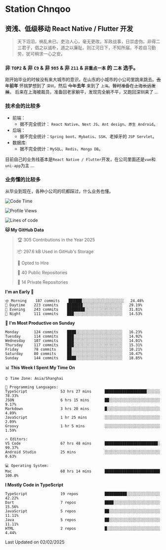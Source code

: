 # Station Chnqoo

## 资浅、低级移动 React Native / Flutter 开发

> 天下滔滔，祸乱未已。吏治人心，毫无更改。军政战事，日崇虚伪。非得二三君子，倡之以诚朴，道之以廉耻。则江河日下，不知所届。不若自习勤劳，犹可稍求一心之安。

### 非 `TOP2` & 非 `C9` & 非 `985` & 非 `211` & `非重点一本` 的 `二本` 选手。

刚开始毕业的时候没有来大城市的意识，在山东的小城市的小公司里跳来跳去。~~去年~~**前年** 怀揣梦想到了 `深圳`，然后 ~~今年~~**去年** 来到了 `上海`。~~暂时准备在上海长远发展~~。
后来在上海被裁员，准备回老家躺平，发现完全躺不平，又跑回深圳来了 ...

### 技术会的比较多

- 前端：
  - 据不完全统计： `React Native`、`Next JS`、`Ant design`、`原生 Android`。
- 后端：
  - 据不完全统计：`Spring boot`、`Mybatis`、`SSH`、老掉牙的 `JSP Servlet`。
- 数据库:
  - 据不完全统计：`MySQL`、`Redis`、`Mongo DB`。

目前自己的业务线基本是`React Native / Flutter`开发，在公司里面还是`vue`和`uni-app`为主 ...

### 业务懂的比较多

从毕业到现在，各种小公司的坑都踩过，什么业务也懂。

<!--START_SECTION:waka-->
![Code Time](http://img.shields.io/badge/Code%20Time-7%2C426%20hrs%2034%20mins-blue)

![Profile Views](http://img.shields.io/badge/Profile%20Views-0-blue)

![Lines of code](https://img.shields.io/badge/From%20Hello%20World%20I%27ve%20Written-494%20Thousand%20lines%20of%20code-blue)

**🐱 My GitHub Data** 

> 🏆 305 Contributions in the Year 2025
 > 
> 📦 297.6 kB Used in GitHub's Storage 
 > 
> 💼 Opted to Hire
 > 
> 📜 40 Public Repositories 
 > 
> 🔑 14 Private Repositories  
 > 
**I'm an Early 🐤** 

```text
🌞 Morning    187 commits    ██████░░░░░░░░░░░░░░░░░░░   24.48% 
🌆 Daytime    223 commits    ███████░░░░░░░░░░░░░░░░░░   29.19% 
🌃 Evening    243 commits    ████████░░░░░░░░░░░░░░░░░   31.81% 
🌙 Night      111 commits    ███░░░░░░░░░░░░░░░░░░░░░░   14.53%

```
📅 **I'm Most Productive on Sunday** 

```text
Monday       124 commits    ████░░░░░░░░░░░░░░░░░░░░░   16.23% 
Tuesday      114 commits    ███░░░░░░░░░░░░░░░░░░░░░░   14.92% 
Wednesday    107 commits    ███░░░░░░░░░░░░░░░░░░░░░░   14.01% 
Thursday     117 commits    ███░░░░░░░░░░░░░░░░░░░░░░   15.31% 
Friday       78 commits     ██░░░░░░░░░░░░░░░░░░░░░░░   10.21% 
Saturday     80 commits     ██░░░░░░░░░░░░░░░░░░░░░░░   10.47% 
Sunday       144 commits    ████░░░░░░░░░░░░░░░░░░░░░   18.85%

```


📊 **This Week I Spent My Time On** 

```text
⌚︎ Time Zone: Asia/Shanghai

💬 Programming Languages: 
TypeScript               53 hrs 27 mins      ███████████████████░░░░░░   78.33% 
JSON                     6 hrs 15 mins       ██░░░░░░░░░░░░░░░░░░░░░░░   9.17% 
Markdown                 3 hrs 20 mins       █░░░░░░░░░░░░░░░░░░░░░░░░   4.89% 
JavaScript               1 hr 25 mins        ░░░░░░░░░░░░░░░░░░░░░░░░░   2.09% 
Groovy                   1 hr 5 mins         ░░░░░░░░░░░░░░░░░░░░░░░░░   1.59%

🔥 Editors: 
VS Code                  67 hrs 48 mins      ████████████████████████░   99.37% 
Android Studio           25 mins             ░░░░░░░░░░░░░░░░░░░░░░░░░   0.63%

💻 Operating System: 
Mac                      68 hrs 14 mins      █████████████████████████   100.0%

```

**I Mostly Code in TypeScript** 

```text
TypeScript               19 repos            ██████████░░░░░░░░░░░░░░░   42.22% 
Dart                     7 repos             ████░░░░░░░░░░░░░░░░░░░░░   15.56% 
JavaScript               5 repos             ██░░░░░░░░░░░░░░░░░░░░░░░   11.11% 
Java                     5 repos             ██░░░░░░░░░░░░░░░░░░░░░░░   11.11% 
HTML                     2 repos             █░░░░░░░░░░░░░░░░░░░░░░░░   4.44%

```



 Last Updated on 02/02/2025
<!--END_SECTION:waka-->

<!---
ChenqiaoStation/ChenqiaoStation is a ✨ special ✨ repository because its `README.md` (this file) appears on your GitHub profile.
You can click the Preview link to take a look at your changes.
--->
